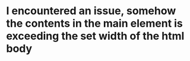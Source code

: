 # I encountered an issue, somehow the contents in the main element is exceeding the set width of the html body
